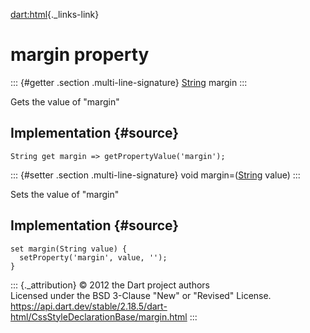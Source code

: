 [dart:html](../../dart-html/dart-html-library){._links-link}

margin property
===============

::: {#getter .section .multi-line-signature}
[String](../../dart-core/string-class) margin
:::

Gets the value of \"margin\"

Implementation {#source}
--------------

``` {.language-dart data-language="dart"}
String get margin => getPropertyValue('margin');
```

::: {#setter .section .multi-line-signature}
void margin=([String](../../dart-core/string-class) value)
:::

Sets the value of \"margin\"

Implementation {#source}
--------------

``` {.language-dart data-language="dart"}
set margin(String value) {
  setProperty('margin', value, '');
}
```

::: {._attribution}
© 2012 the Dart project authors\
Licensed under the BSD 3-Clause \"New\" or \"Revised\" License.\
<https://api.dart.dev/stable/2.18.5/dart-html/CssStyleDeclarationBase/margin.html>
:::
